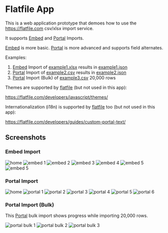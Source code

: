 # Flatfile App

This is a web application prototype that demoes how to use the https://flatfile.com csv/xlsx import service.

It supports [Embed](https://flatfile.com/docs/getting-started/) and [Portal](https://flatfile.com/developers/) Imports.

[Embed](https://flatfile.com/docs/getting-started/) is more basic. [Portal](https://flatfile.com/developers/) is more advanced and supports field alternates.

Examples:
1. [Embed](https://flatfile.com/docs/getting-started/) Import of [example1.xlsx](/example1.xlsx) results in [example1.json](/example1.json)
2. [Portal](https://flatfile.com/developers/) Import of [example2.csv](/example2.csv) results in [example2.json](/example2.json)
3. [Portal](https://flatfile.com/developers/) Import (Bulk) of [example3.csv](/example3.csv) 20,000 rows

Themes are supported by [flatfile](https://flatfile.com) (but not used in this app):

https://flatfile.com/developers/javascript/themes/

Internationalization (i18n) is supported by [flatfile](https://flatfile.com) too (but not used in this app):

https://flatfile.com/developers/guides/custom-portal-text/

## Screenshots

### Embed Import

![home](/screenshots/flatfile_app_home.png)
![embed 1](/screenshots/flatfile_app_embed_import_screen1.png)
![embed 2](/screenshots/flatfile_app_embed_import_screen2.png)
![embed 3](/screenshots/flatfile_app_embed_import_screen3.png)
![embed 4](/screenshots/flatfile_app_embed_import_screen4.png)
![embed 5](/screenshots/flatfile_app_embed_import_screen5.png)
![embed 5](/screenshots/flatfile_app_embed_import_screen6.png)

### Portal Import

![home](/screenshots/flatfile_app_home.png)
![portal 1](/screenshots/flatfile_app_portal_import_screen1.png)
![portal 2](/screenshots/flatfile_app_portal_import_screen2.png)
![portal 3](/screenshots/flatfile_app_portal_import_screen3.png)
![portal 4](/screenshots/flatfile_app_portal_import_screen4.png)
![portal 5](/screenshots/flatfile_app_portal_import_screen5.png)
![portal 6](/screenshots/flatfile_app_portal_import_screen6.png)

### Portal Import (Bulk)

This [Portal](https://flatfile.com/developers/) bulk import shows progress while importing 20,000 rows.

![portal bulk 1](/screenshots/flatfile_app_portal_import_bulk_screen1.png)
![portal bulk 2](/screenshots/flatfile_app_portal_import_bulk_screen2.png)
![portal bulk 3](/screenshots/flatfile_app_portal_import_bulk_screen3.png)
